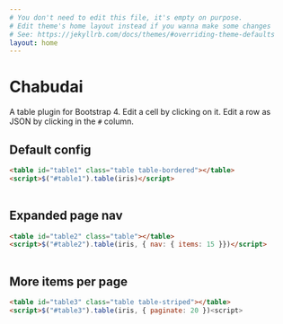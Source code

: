 ```yaml
---
# You don't need to edit this file, it's empty on purpose.
# Edit theme's home layout instead if you wanna make some changes
# See: https://jekyllrb.com/docs/themes/#overriding-theme-defaults
layout: home
---
```


# Chabudai

A table plugin for Bootstrap 4. Edit a cell by clicking on it. Edit a row as
JSON by clicking in the `#` column.

<p class="mb-5"></p>

## Default config

```html
<table id="table1" class="table table-bordered"></table>
<script>$("#table1").table(iris)</script>
```

<table id="table1" class="table table-bordered"></table>
<script>$(() => $("#table1").table(iris));</script>

## Expanded page nav

```html
<table id="table2" class="table"></table>
<script>$("#table2").table(iris, { nav: { items: 15 }})</script>
```

<table id="table2" class="table"></table>
<script>$(() => $("#table2").table(iris, { nav: { items: 15 }}));</script>

## More items per page

```html
<table id="table3" class="table table-striped"></table>
<script>$("#table3").table(iris, { paginate: 20 })<script>
```

<table id="table3" class="table table-striped"></table>
<script>$("#table3").table(iris, { paginate: 20 })</script>
